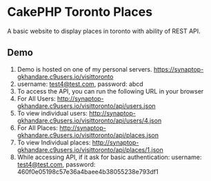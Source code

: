 # CakePHP Toronto Places

A basic website to display places in toronto with ability of REST API.

## Demo

1. Demo is hosted on one of my personal servers. https://synaptop-gkhandare.c9users.io/visittoronto
2. username: test4@test.com, password: abcd
3. To access the API, you can run the following URL in your browser
4. For All Users: http://synaptop-gkhandare.c9users.io/visittoronto/api/users.json
5. To view individual users: http://synaptop-gkhandare.c9users.io/visittoronto/api/users/4.json
6. For All Places: http://synaptop-gkhandare.c9users.io/visittoronto/api/places.json
7. To view Individual places: http://synaptop-gkhandare.c9users.io/visittoronto/api/places/1.json
8. While accessing API, if it ask for basic authentication: username: test4@test.com, password: 460f0e05198c57e36a4baee4b38055238e793df1

